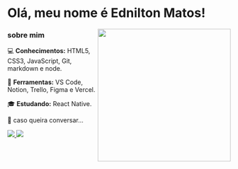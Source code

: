 # Olá, meu nome é Ednilton Matos!


<img src="https://user-images.githubusercontent.com/96772358/166064328-5d370749-9064-4e65-86bb-5b238074ca63.gif" min-width="300px" max-width="300px" width="300px" align="right">

### sobre mim

:computer: **Conhecimentos:** HTML5, CSS3, JavaScript, Git, markdown e node.

:wrench: **Ferramentas:** VS Code, Notion, Trello, Figma e Vercel.

:mortar_board: **Estudando:** React Native.

:love_letter: caso queira conversar...

<p align="left">
  <a href="https://www.instagram.com/ednilton.matos/" alt="Instagram" target="_blank">
    <img src="https://img.shields.io/badge/-Instagram-B527F2?style=for-the-badge&logo=Instagram&logoColor=FFFFFF&link=https://www.instagram.com/iuricode"/>
  </a>
  
  <a href="https://www.linkedin.com/in/edniltonmatos" alt="Linkedin" target="_blank">
    <img src="https://img.shields.io/badge/-Linkedin-B527F2?style=for-the-badge&logo=Linkedin&logoColor=FFFFFF&link=https://www.linkedin.com/in/iuricode"/>
  </a>
</p>
